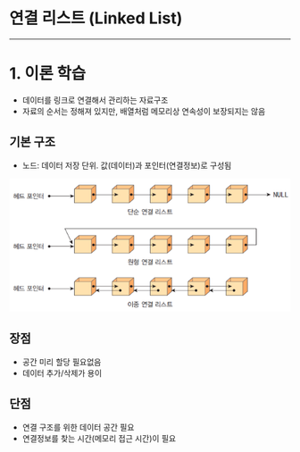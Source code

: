 # 연결 리스트 (Linked List)

---

# 1. 이론 학습

- 데이터를 링크로 연결해서 관리하는 자료구조
- 자료의 순서는 정해져 있지만, 배열처럼 메모리상 연속성이 보장되지는 않음

## 기본 구조

- 노드: 데이터 저장 단위. 값(데이터)과 포인터(연결정보)로 구성됨

![img.png](img.png)

## 장점

- 공간 미리 할당 필요없음
- 데이터 추가/삭제가 용이

## 단점

- 연결 구조를 위한 데이터 공간 필요
- 연결정보를 찾는 시간(메모리 접근 시간)이 필요